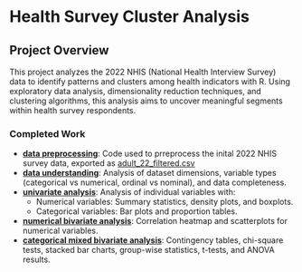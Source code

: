# Health Survey Cluster Analysis

## Project Overview
This project analyzes the 2022 NHIS (National Health Interview Survey) data to identify patterns and clusters among health indicators with R. Using exploratory data analysis, dimensionality reduction techniques, and clustering algorithms, this analysis aims to uncover meaningful segments within health survey respondents.

### Completed Work
* **[data preprocessing](https://github.com/Cstan1987stat/health-survey-cluster-analysis/blob/main/notebooks/data_preprocessing.ipynb)**: Code used to prreprocess the inital 2022 NHIS survey data, exported as [adult_22_filtered.csv](https://github.com/Cstan1987stat/health-survey-cluster-analysis/blob/main/adult22_filtered.csv)
* **[data understanding](https://github.com/Cstan1987stat/health-survey-cluster-analysis/blob/main/notebooks/data_understanding.ipynb)**: Analysis of dataset dimensions, variable types (categorical vs numerical, ordinal vs nominal), and data completeness. 
* **[univariate analysis](https://github.com/Cstan1987stat/health-survey-cluster-analysis/blob/main/notebooks/univariate_analysis.ipynb)**: Analysis of individual variables with:
  * Numerical variables: Summary statistics, density plots, and boxplots.
  * Categorical variables: Bar plots and proportion tables.
* **[numerical bivariate analysis](https://github.com/Cstan1987stat/health-survey-cluster-analysis/blob/main/notebooks/bivariate_analysis_notebooks/numerical_bivariate_analysis.ipynb)**: Correlation heatmap and scatterplots for numerical variables.
* **[categorical mixed bivariate analysis](https://github.com/Cstan1987stat/health-survey-cluster-analysis/blob/main/notebooks/bivariate_analysis_notebooks/categorical_mixed_bivariate_analysis.ipynb)**: Contingency tables, chi-square tests, stacked bar charts, group-wise statistics, t-tests, and ANOVA results.
